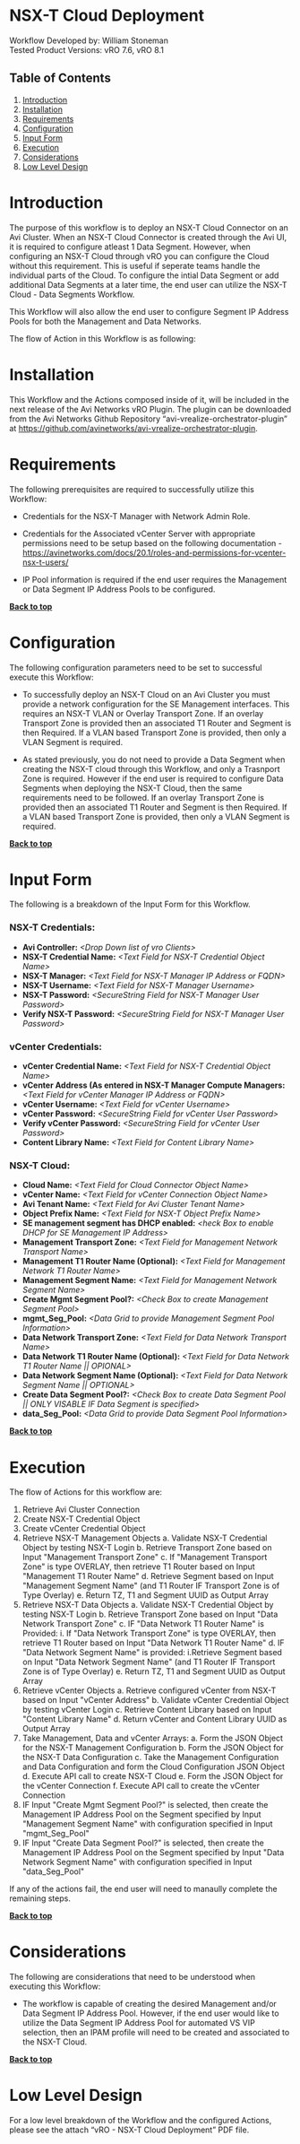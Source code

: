 # NSX-T Cloud Deployment

Workflow Developed by: William Stoneman</br>
Tested Product Versions: vRO 7.6, vRO 8.1


## Table of Contents
1.	[Introduction](#Introduction)
1.	[Installation](#Installation)
1.	[Requirements](#Requirements)
1.	[Configuration](#Configuration)
1.	[Input Form](#InputForm)
1.	[Execution](#Execution)
1.	[Considerations](#Considerations)
1.	[Low Level Design](#LowLevelDesign)





# Introduction

The purpose of this workflow is to deploy an NSX-T Cloud Connector on an Avi Cluster. When an NSX-T Cloud Connector is created through the Avi UI, it is required to configure atleast 1 Data Segment. However, when configuring an NSX-T Cloud through vRO you can configure the Cloud without this requirement. This is useful if seperate teams handle the individual parts of the Cloud. To configure the intial Data Segment or add additional Data Segments at a later time, the end user can utilize the NSX-T Cloud - Data Segments Workflow.

This Workflow will also allow the end user to configure Segment IP Address Pools for both the Management and Data Networks.

The flow of Action in this Workflow is as following:


# Installation

This Workflow and the Actions composed inside of it, will be included in the next release of the Avi Networks vRO Plugin. The plugin can be downloaded from the Avi Networks Github Repository “avi-vrealize-orchestrator-plugin” at https://github.com/avinetworks/avi-vrealize-orchestrator-plugin.

# Requirements

The following prerequisites are required to successfully utilize this Workflow:

* Credentials for the NSX-T Manager with Network Admin Role.

* Credentials for the Associated vCenter Server with appropriate permissions need to be setup based on the following documentation - https://avinetworks.com/docs/20.1/roles-and-permissions-for-vcenter-nsx-t-users/

* IP Pool information is required if the end user requires the Management or Data Segment IP Address Pools to be configured.

**[Back to top](#table-of-contents)**

# Configuration

The following configuration parameters need to be set to successful execute this Workflow:


* To successfully deploy an NSX-T Cloud on an Avi Cluster you must provide a network configuration for the SE Management interfaces. This requires an NSX-T VLAN or Overlay Transport Zone. If an overlay Transport Zone is provided then an associated T1 Router and Segment is then Required. If a VLAN based Transport Zone is provided, then only a VLAN Segment is required.

* As stated previously, you do not need to provide a Data Segment when creating the NSX-T cloud through this Workflow, and only a Trasnport Zone is required. However if the end user is required to configure Data Segments when deploying the NSX-T Cloud, then the same requirements need to be followed. If an overlay Transport Zone is provided then an associated T1 Router and Segment is then Required. If a VLAN based Transport Zone is provided, then only a VLAN Segment is required.


**[Back to top](#table-of-contents)**


# Input Form

The following is a breakdown of the Input Form for this Workflow.


### NSX-T Credentials:

-  **Avi Controller:** *\<Drop Down list of vro Clients\>*</br>
-  **NSX-T Credential Name:** *\<Text Field for NSX-T Credential Object Name\>*</br>
-  **NSX-T Manager:** *\<Text Field for NSX-T Manager IP Address or FQDN\>*</br>
-  **NSX-T Username:** *\<Text Field for NSX-T Manager Username\>*</br>
-  **NSX-T Password:** *\<SecureString Field for NSX-T Manager User Password\>*</br>
-  **Verify NSX-T Password:** *\<SecureString Field for NSX-T Manager User Password\>*</br>

### vCenter Credentials:

- **vCenter Credential Name:** *\<Text Field for NSX-T Credential Object Name\>*</br>
- **vCenter Address (As entered in NSX-T Manager Compute Managers:** *\<Text Field for vCenter Manager IP Address or FQDN\>*</br>
- **vCenter Username:** *\<Text Field for vCenter Username\>*</br>
- **vCenter Password:** *\<SecureString Field for vCenter User Password\>*</br>
- **Verify vCenter Password:** *\<SecureString Field for vCenter User Password\>*</br>
- **Content Library Name:** *\<Text Field for Content Library Name\>*</br>

### NSX-T Cloud:

- **Cloud Name:** *\<Text Field for Cloud Connector Object Name\>*</br>
- **vCenter Name:** *\<Text Field for vCenter Connection Object Name\>*</br>
- **Avi Tenant Name:** *\<Text Field for Avi Cluster Tenant Name\>*</br>
- **Object Prefix Name:** *\<Text Field for NSX-T Object Prefix Name\>*</br>
- **SE management segment has DHCP enabled:** *\<heck Box to enable DHCP for SE Management IP Address\>*</br>
- **Management Transport Zone:** *\<Text Field for Management Network Transport Name\>*</br>
- **Management T1 Router Name (Optional):** *\<Text Field for Management Network T1 Router Name\>*</br>
- **Management Segment Name:** *\<Text Field for Management Network Segment Name\>*</br>
- **Create Mgmt Segment Pool?:** *\<Check Box to create Management Segment Pool\>*</br>
- **mgmt_Seg_Pool:** *\<Data Grid to provide Management Segment Pool Information\>*</br>
- **Data Network Transport Zone:** *\<Text Field for Data Network Transport Name\>*</br>
- **Data Network T1 Router Name (Optional):** *\<Text Field for Data Network T1 Router Name || OPIONAL\>*</br>
- **Data Network Segment Name (Optional):** *\<Text Field for Data Network Segment Name || OPTIONAL\>*</br>
- **Create Data Segment Pool?:** *\<Check Box to create Data Segment Pool || ONLY VISABLE IF Data Segment is specified\>*</br>
- **data_Seg_Pool:** *\<Data Grid to provide Data Segment Pool Information\>*</br>


**[Back to top](#table-of-contents)**

# Execution

The flow of Actions for this workflow are:

1. Retrieve Avi Cluster Connection
2. Create NSX-T Credential Object
3. Create vCenter Credential Object
4. Retrieve NSX-T Management Objects
	a. Validate NSX-T Credential Object by testing NSX-T Login
	b. Retrieve Transport Zone based on Input "Management Transport Zone"
	c. If "Management Transport Zone" is type OVERLAY, then retrieve T1 Router based on Input "Management T1 Router Name"
	d. Retrieve Segment based on Input "Management Segment Name" (and T1 Router IF Transport Zone is of Type Overlay)
	e. Return TZ, T1 and Segment UUID as Output Array
5. Retrieve NSX-T Data Objects
	a. Validate NSX-T Credential Object by testing NSX-T Login
	b. Retrieve Transport Zone based on Input "Data Network Transport Zone"
	c. IF "Data Network T1 Router Name" is Provided:
		i. If "Data Network Transport Zone" is type OVERLAY, then retrieve T1 Router based on Input "Data Network T1 Router Name"
	d. IF "Data Network Segment Name" is provided:
		i.Retrieve Segment based on Input "Data Network Segment Name" (and T1 Router IF Transport Zone is of Type Overlay)
	e. Return TZ, T1 and Segment UUID as Output Array
6. Retrieve vCenter Objects
	a. Retrieve configured vCenter from NSX-T based on Input "vCenter Address"
	b. Validate vCenter Credential Object by testing vCenter Login
	c. Retrieve Content Library based on Input "Content Library Name"
	d. Return vCenter and Content Library UUID as Output Array
7. Take Management, Data and vCenter Arrays:
	a. Form the JSON Object for the NSX-T Management Configuration
	b. Form the JSON Object for the NSX-T Data Configuration
	c. Take the Management Configuration and Data Configuration and form the Cloud Configuration JSON Object
	d. Execute API call to create NSX-T Cloud
	e. Form the JSON Object for the vCenter Connection
	f. Execute API call to create the vCenter Connection
8. IF Input "Create Mgmt Segment Pool?" is selected, then create the Management IP Address Pool on the Segment specified by Input "Management Segment Name" with configuration specified in Input "mgmt_Seg_Pool"
9. IF Input "Create Data Segment Pool?" is selected, then create the Management IP Address Pool on the Segment specified by Input "Data Network Segment Name" with configuration specified in Input "data_Seg_Pool"

If any of the actions fail, the end user will need to manaully complete the remaining steps.

**[Back to top](#table-of-contents)**

# Considerations

The following are considerations that need to be understood when executing this Workflow:

* The workflow is capable of creating the desired Management and/or Data Segment IP Address Pool. However, if the end user would like to utilize the Data Segment IP Address Pool for automated VS VIP selection, then an IPAM profile will need to be created and associated to the NSX-T Cloud.


**[Back to top](#table-of-contents)**

# Low Level Design

For a low level breakdown of the Workflow and the configured Actions, please see the attach “vRO - NSX-T Cloud Deployment” PDF file.

